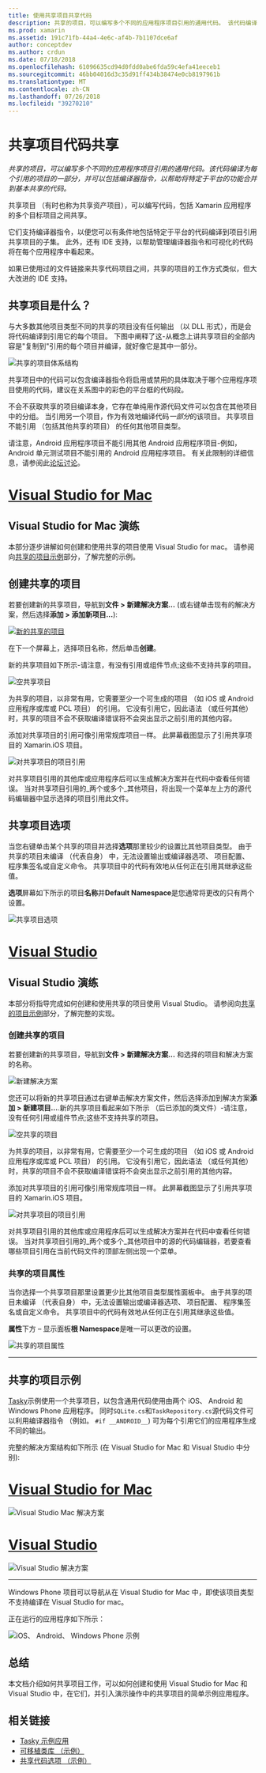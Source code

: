 ```yaml
---
title: 使用共享项目共享代码
description: 共享的项目，可以编写多个不同的应用程序项目引用的通用代码。 该代码编译为每个引用的项目的一部分，并可以包括编译器指令，以帮助将特定于平台的功能合并到基本共享的代码。
ms.prod: xamarin
ms.assetid: 191c71fb-44a4-4e6c-af4b-7b1107dce6af
author: conceptdev
ms.author: crdun
ms.date: 07/18/2018
ms.openlocfilehash: 61096635cd94d0fdd0abe6fda59c4efa41eeceb1
ms.sourcegitcommit: 46bb04016d3c35d91ff434b38474e0cb8197961b
ms.translationtype: MT
ms.contentlocale: zh-CN
ms.lasthandoff: 07/26/2018
ms.locfileid: "39270210"
---
```

# <a name="shared-projects-code-sharing"></a>共享项目代码共享

_共享的项目，可以编写多个不同的应用程序项目引用的通用代码。该代码编译为每个引用的项目的一部分，并可以包括编译器指令，以帮助将特定于平台的功能合并到基本共享的代码。_

共享项目 （有时也称为共享资产项目），可以编写代码，包括 Xamarin 应用程序的多个目标项目之间共享。

它们支持编译器指令，以便您可以有条件地包括特定于平台的代码编译到项目引用共享项目的子集。 此外，还有 IDE 支持，以帮助管理编译器指令和可视化的代码将在每个应用程序中看起来。

如果已使用过的文件链接来共享代码项目之间，共享的项目的工作方式类似，但大大改进的 IDE 支持。

## <a name="what-is-a-shared-project"></a>共享项目是什么？

与大多数其他项目类型不同的共享的项目没有任何输出 （以 DLL 形式），而是会将代码编译到引用它的每个项目。 下图中阐释了这-从概念上讲共享项目的全部内容是"复制到"引用的每个项目并编译，就好像它是其中一部分。

![](shared-projects-images/sharedassetproject.png "共享的项目体系结构")

共享项目中的代码可以包含编译器指令将启用或禁用的具体取决于哪个应用程序项目使用的代码，建议在关系图中的彩色的平台框的代码段。

不会不获取共享的项目编译本身，它存在单纯用作源代码文件可以包含在其他项目中的分组。 当引用另一个项目，作为有效地编译代码*一部分*的该项目。 共享项目不能引用 （包括其他共享的项目） 的任何其他项目类型。

请注意，Android 应用程序项目不能引用其他 Android 应用程序项目-例如，Android 单元测试项目不能引用的 Android 应用程序项目。 有关此限制的详细信息，请参阅此[论坛讨论](http://forums.xamarin.com/discussion/comment/98092/)。

# <a name="visual-studio-for-mactabmacos"></a>[Visual Studio for Mac](#tab/macos)

## <a name="visual-studio-for-mac-walkthrough"></a>Visual Studio for Mac 演练

本部分逐步讲解如何创建和使用共享的项目使用 Visual Studio for mac。 请参阅向[共享的项目示例](#Shared_Project_Example)部分，了解完整的示例。

## <a name="creating-a-shared-project"></a>创建共享的项目

若要创建新的共享项目，导航到**文件 > 新建解决方案...** (或右键单击现有的解决方案，然后选择**添加 > 添加新项目...**):

[![新的共享的项目](shared-projects-images/xs-newsolution-sml.png "新的解决方案")](shared-projects-images/xs-newsolution.png#lightbox)

在下一个屏幕上，选择项目名称，然后单击**创建**。

新的共享项目如下所示-请注意，有没有引用或组件节点;这些不支持共享的项目。

![空共享项目](shared-projects-images/xs-empty.png "空共享项目")

为共享的项目，以非常有用，它需要至少一个可生成的项目 （如 iOS 或 Android 应用程序或库或 PCL 项目） 的引用。 它没有引用它，因此语法 （或任何其他） 时，共享的项目不会不获取编译错误将不会突出显示之前引用的其他内容。

添加对共享项目的引用可像引用常规库项目一样。 此屏幕截图显示了引用共享项目的 Xamarin.iOS 项目。

![](shared-projects-images/xs-reference.png "对共享项目的项目引用")

对共享项目引用的其他库或应用程序后可以生成解决方案并在代码中查看任何错误。 当对共享项目引用的_两个或多个_其他项目，将出现一个菜单左上方的源代码编辑器中显示选择的项目引用此文件。

## <a name="shared-project-options"></a>共享项目选项

当您右键单击某个共享的项目并选择**选项**那里较少的设置比其他项目类型。 由于共享的项目未编译 （代表自身） 中，无法设置输出或编译器选项、 项目配置、 程序集签名或自定义命令。 共享项目中的代码有效地从任何正在引用其继承这些值。



**选项**屏幕如下所示的项目**名称**并**Default Namespace**是您通常将更改的只有两个设置。


![](shared-projects-images/xs-sharedprojectoptions.png "共享项目选项")



# <a name="visual-studiotabwindows"></a>[Visual Studio](#tab/windows)



## <a name="visual-studio-walkthrough"></a>Visual Studio 演练


本部分将指导完成如何创建和使用共享的项目使用 Visual Studio。 请参阅向[共享的项目示例](#Shared_Project_Example)部分，了解完整的实现。

### <a name="creating-a-shared-project"></a>创建共享的项目

若要创建新的共享项目，导航到**文件 > 新建解决方案...** 和选择的项目和解决方案的名称。

![](shared-projects-images/vs-newsolution.png "新建解决方案")

您还可以将新的共享项目通过右键单击解决方案文件，然后选择添加到解决方案**添加 > 新建项目...**.新的共享项目看起来如下所示 （后已添加的类文件）-请注意，没有任何引用或组件节点;这些不支持共享的项目。

![](shared-projects-images/vs-empty.png "空共享的项目")

为共享的项目，以非常有用，它需要至少一个可生成的项目 （如 iOS 或 Android 应用程序或库或 PCL 项目） 的引用。 它没有引用它，因此语法 （或任何其他） 时，共享的项目不会不获取编译错误将不会突出显示之前引用的其他内容。

添加对共享项目的引用可像引用常规库项目一样。 此屏幕截图显示了引用共享项目的 Xamarin.iOS 项目。

![](shared-projects-images/vs-reference.png "对共享项目的项目引用")

对共享项目引用的其他库或应用程序后可以生成解决方案并在代码中查看任何错误。 当对共享项目引用的_两个或多个_其他项目中的源的代码编辑器，若要查看哪些项目引用在当前代码文件的顶部左侧出现一个菜单。


### <a name="shared-project-properties"></a>共享的项目属性


当你选择一个共享项目那里设置更少比其他项目类型属性面板中。 由于共享的项目未编译 （代表自身） 中，无法设置输出或编译器选项、 项目配置、 程序集签名或自定义命令。 共享项目中的代码有效地从任何正在引用其继承这些值。

**属性**下方 – 显示面板**根 Namespace**是唯一可以更改的设置。

![](shared-projects-images/vs-sharedprojectproperties.png "共享的项目属性")

-----

<a name="Shared_Project_Example"/>

## <a name="shared-project-example"></a>共享的项目示例

[Tasky](https://github.com/xamarin/mobile-samples/tree/master/Tasky)示例使用一个共享项目，以包含通用代码使用由两个 iOS、 Android 和 Windows Phone 应用程序。 同时`SQLite.cs`和`TaskRepository.cs`源代码文件可以利用编译器指令 （例如。 `#if __ANDROID__`) 可为每个引用它们的应用程序生成不同的输出。

完整的解决方案结构如下所示 (在 Visual Studio for Mac 和 Visual Studio 中分别):

# <a name="visual-studio-for-mactabmacos"></a>[Visual Studio for Mac](#tab/macos)

![](shared-projects-images/xs-examplesolution.png "Visual Studio Mac 解决方案")

# <a name="visual-studiotabwindows"></a>[Visual Studio](#tab/windows)

![](shared-projects-images/vs-examplesolution.png "Visual Studio 解决方案")

-----

Windows Phone 项目可以导航从在 Visual Studio for Mac 中，即使该项目类型不支持编译在 Visual Studio for mac。

正在运行的应用程序如下所示：

![](shared-projects-images/example.png "iOS、 Android、 Windows Phone 示例")

## <a name="summary"></a>总结

本文档介绍如何共享项目工作，可以如何创建和使用 Visual Studio for Mac 和 Visual Studio 中，在它们，并引入演示操作中的共享项目的简单示例应用程序。

## <a name="related-links"></a>相关链接

- [Tasky 示例应用](https://github.com/xamarin/mobile-samples/tree/master/Tasky)
- [可移植类库 （示例）](~/cross-platform/app-fundamentals/pcl.md)
- [共享代码选项 （示例）](~/cross-platform/app-fundamentals/code-sharing.md)
